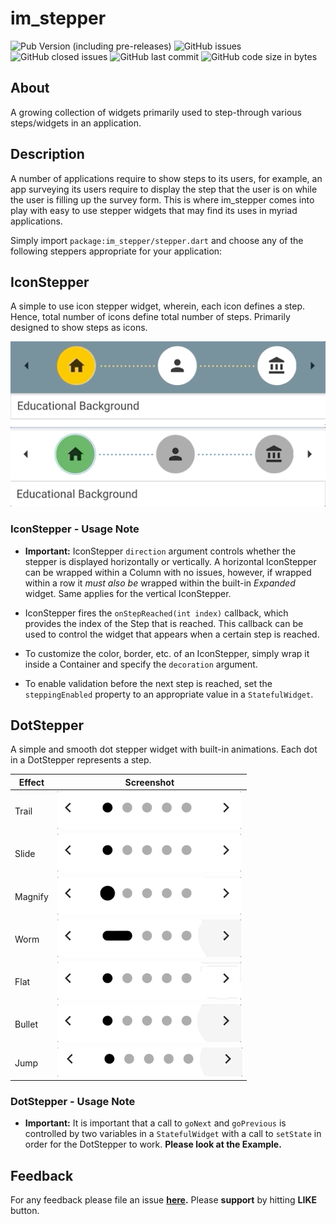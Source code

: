 # im_stepper

![Pub Version (including pre-releases)](https://img.shields.io/pub/v/im_stepper?include_prereleases)
![GitHub issues](https://img.shields.io/github/issues-raw/imujtaba8488/package_im_stepper)
![GitHub closed issues](https://img.shields.io/github/issues-closed/imujtaba8488/package_im_stepper)
![GitHub last commit](https://img.shields.io/github/last-commit/imujtaba8488/package_im_stepper)
![GitHub code size in bytes](https://img.shields.io/github/languages/code-size/imujtaba8488/package_im_stepper)

## About

A growing collection of widgets primarily used to step-through various
steps/widgets in an application.

## Description

A number of applications require to show steps to its users, for example, an app
surveying its users require to display the step that the user is on while the
user is filling up the survey form. This is where im_stepper comes into play
with easy to use stepper widgets that may find its uses in myriad applications.

Simply import `package:im_stepper/stepper.dart` and choose any of the following
steppers appropriate for your application:

## IconStepper

A simple to use icon stepper widget, wherein, each icon defines a step. Hence,
total number of icons define total number of steps. Primarily designed to show
steps as icons.

![IconStepper](https://github.com/imujtaba8488/showcase/blob/master/icon_stepper_05.gif)
![IconStepper](https://github.com/imujtaba8488/showcase/blob/master/icon_stepper_04.gif)

### IconStepper - Usage Note

* __Important:__ IconStepper `direction` argument controls whether the stepper is displayed
horizontally or vertically. A horizontal IconStepper can be wrapped within a Column
with no issues, however, if wrapped within a row it _must also be_ wrapped within
the built-in _Expanded_ widget. Same applies for the vertical IconStepper.

* IconStepper fires the `onStepReached(int index)` callback, which provides
the index of the Step that is reached. This callback can be used to control the
widget that appears when a certain step is reached.

* To customize the color, border, etc. of an IconStepper, simply wrap it inside
a Container and specify the `decoration` argument.

* To enable validation before the next step is reached, set the `steppingEnabled`
property to an appropriate value in a `StatefulWidget`.

## DotStepper

A simple and smooth dot stepper widget with built-in animations. Each dot in a
DotStepper represents a step.

 **Effect** | **Screenshot**
------------|----------------
 Trail      |![Trail](https://github.com/imujtaba8488/showcase/blob/master/dot_stepper_trail.gif)
 Slide      |![Slide](https://github.com/imujtaba8488/showcase/blob/master/dot_stepper_slide.gif)
 Magnify    |![Magnify](https://github.com/imujtaba8488/showcase/blob/master/dot_stepper_magnify.gif)
 Worm       |![Worm](https://github.com/imujtaba8488/showcase/blob/master/dot_stepper_worm.gif)
 Flat       |![Flat](https://github.com/imujtaba8488/showcase/blob/master/dot_stepper_flat.gif)
 Bullet     |![Bullet](https://github.com/imujtaba8488/showcase/blob/master/dot_stepper_bullet.gif)
 Jump       |![Jump](https://github.com/imujtaba8488/showcase/blob/master/dot_stepper_jump.gif)

### DotStepper - Usage Note

* __Important:__ It is important that a call to `goNext` and `goPrevious` is
controlled by two variables in a `StatefulWidget` with a call to `setState` in 
order for the DotStepper to work. __Please look at the Example.__

## Feedback

For any feedback please file an issue
__[here](https://github.com/imujtaba8488/package_im_stepper/issues).__
Please __support__ by hitting __LIKE__ button.
